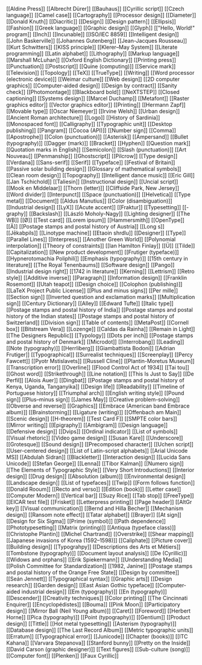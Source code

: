 [[Aldine Press]]
[[Albrecht Dürer]]
[[Bauhaus]]
[[Cyrillic script]]
[[Czech language]]
[[Camel case]]
[[Cartography]]
[[Processor design]]
[[Diameter]]
[[Donald Knuth]]
[[Diacritic]]
[[Design]]
[[Design pattern]]
[[Ellipsis]]
[[Fashion]]
[[Greek language]]
[[Graphic design]]
[[Glyph]]
[["Hello, World!" program]]
[[Inch]]
[[Incunable]]
[[ISO/IEC 8859]]
[[Intelligent design]]
[[John Baskerville]]
[[Johannes Gutenberg]]
[[Jean-Jacques Rousseau]]
[[Kurt Schwitters]]
[[KISS principle]]
[[Klerer–May System]]
[[Literate programming]]
[[Latin alphabet]]
[[Lithography]]
[[Markup language]]
[[Marshall McLuhan]]
[[Oxford English Dictionary]]
[[Printing press]]
[[Punctuation]]
[[Postscript]]
[[Quine (computing)]]
[[Service mark]]
[[Television]]
[[Topology]]
[[TeX]]
[[TrueType]]
[[Writing]]
[[Word processor (electronic device)]]
[[Weimar culture]]
[[Web design]]
[[2D computer graphics]]
[[Computer-aided design]]
[[Design by contract]]
[[Sanity check]]
[[Photomontage]]
[[Blackboard bold]]
[[NeXTSTEP]]
[[Closed captioning]]
[[Systems design]]
[[Marcel Duchamp]]
[[Metafont]]
[[Raster graphics editor]]
[[Vector graphics editor]]
[[Printing]]
[[Hermann Zapf]]
[[Movable type]]
[[Oscar Niemeyer]]
[[Irvine Welsh]]
[[Urban design]]
[[Ancient Roman architecture]]
[[Logo]]
[[History of Sardinia]]
[[Monospaced font]]
[[Calligraphy]]
[[Typographic unit]]
[[Desktop publishing]]
[[Pangram]]
[[Cocoa (API)]]
[[Number sign]]
[[Comma]]
[[Apostrophe]]
[[Colon (punctuation)]]
[[Asterisk]]
[[Ampersand]]
[[Bullet (typography)]]
[[Dagger (mark)]]
[[Bracket]]
[[Hyphen]]
[[Question mark]]
[[Quotation marks in English]]
[[Semicolon]]
[[Slash (punctuation)]]
[[Art Nouveau]]
[[Penmanship]]
[[Ghostscript]]
[[Pilcrow]]
[[Type design]]
[[Verdana]]
[[Sans-serif]]
[[Serif]]
[[Typeface]]
[[Festival of Britain]]
[[Passive solar building design]]
[[Glossary of mathematical symbols]]
[[Clean room design]]
[[Topography]]
[[Intelligent dance music]]
[[Eric Gill]]
[[Jan Tschichold]]
[[Taliesin]]
[[Instructional design]]
[[Uncial script]]
[[Mook en Middelaar]]
[[Thorn (letter)]]
[[Cliffside Park, New Jersey]]
[[Word divider]]
[[Interpunct]]
[[Space (punctuation)]]
[[Helvetica]]
[[Type metal]]
[[Document]]
[[Aldus Manutius]]
[[Color (disambiguation)]]
[[Industrial design]]
[[LyX]]
[[Acute accent]]
[[Fraktur]]
[[Typesetting]]
[[-graphy]]
[[Backslash]]
[[László Moholy-Nagy]]
[[Lighting designer]]
[[The WB]]
[[Ø]]
[[Test card]]
[[Lorem ipsum]]
[[Hammersmith]]
[[OpenType]]
[[Ä]]
[[Postage stamps and postal history of Austria]]
[[Long s]]
[[Jēkabpils]]
[[Linotype machine]]
[[Etaoin shrdlu]]
[[Designer]]
[[Type]]
[[Parallel Lines]]
[[Interpress]]
[[Another Green World]]
[[Polynomial interpolation]]
[[Theory of constraints]]
[[Ian Hamilton Finlay]]
[[Ü]]
[[Tilde]]
[[Capitalization]]
[[New product development]]
[[Frutiger (typeface)]]
[[Hypnerotomachia Poliphili]]
[[Emphasis (typography)]]
[[15th century in literature]]
[[The Royal Tenenbaums]]
[[Software design]]
[[Pango]]
[[Industrial design right]]
[[1742 in literature]]
[[Kerning]]
[[Lettrism]]
[[Retro style]]
[[Additive inverse]]
[[Paragraph]]
[[Information design]]
[[Franklin Rosemont]]
[[Utah teapot]]
[[Design choice]]
[[Colophon (publishing)]]
[[LaTeX Project Public License]]
[[Plus and minus signs]]
[[Per mille]]
[[Section sign]]
[[Inverted question and exclamation marks]]
[[Multiplication sign]]
[[Century Dictionary]]
[[Alley]]
[[Edward Tufte]]
[[Italic type]]
[[Postage stamps and postal history of India]]
[[Postage stamps and postal history of the Indian states]]
[[Postage stamps and postal history of Switzerland]]
[[Division sign]]
[[Table of contents]]
[[MetaPost]]
[[Cornell box]]
[[Bitstream Vera]]
[[Lozenge]]
[[Caldas da Rainha]]
[[Remain in Light]]
[[The Designers Republic]]
[[Typology]]
[[Dots per inch]]
[[Postage stamps and postal history of Denmark]]
[[Microdot]]
[[Interrobang]]
[[Leading]]
[[Note (typography)]]
[[Herrliberg]]
[[Giambattista Bodoni]]
[[Adrian Frutiger]]
[[Typographical]]
[[Surrealist techniques]]
[[Screenplay]]
[[Percy Fawcett]]
[[Pyotr Mstislavets]]
[[Russell Cline]]
[[Plantin-Moretus Museum]]
[[Transcription error]]
[[Overline]]
[[Flood Control Act of 1934]]
[[Tai tou]]
[[Ghost word]]
[[Strikethrough]]
[[Line notation]]
[[This Is Just to Say]]
[[De Perfil]]
[[Alois Auer]]
[[Dingbat]]
[[Postage stamps and postal history of Kenya, Uganda, Tanganyika]]
[[Design life]]
[[Readability]]
[[Timeline of Portuguese history]]
[[Triumphal arch]]
[[English writing style]]
[[Pound sign]]
[[Plus–minus sign]]
[[James May]]
[[Creative problem-solving]]
[[Obverse and reverse]]
[[Graphics]]
[[Embrace (American band Embrace album)]]
[[Brainstorming]]
[[Ligature (writing)]]
[[Offenbach am Main]]
[[Scenic design]]
[[H-theorem]]
[[Test Card F]]
[[SMPTE color bars]]
[[Mirror writing]]
[[Epigraphy]]
[[Ambigram]]
[[Design language]]
[[Defensive design]]
[[Dvips]]
[[Ordinal indicator]]
[[List of symbols]]
[[Visual rhetoric]]
[[Video game design]]
[[Susan Kare]]
[[Underscore]]
[[Grotesque]]
[[Sound design]]
[[Precomposed character]]
[[Uchen script]]
[[User-centered design]]
[[List of Latin-script alphabets]]
[[Arial Unicode MS]]
[[Abdulah Sidran]]
[[Blackletter]]
[[Interaction design]]
[[Lucida Sans Unicode]]
[[Stefan George]]
[[Lenna]]
[[Tibor Kalman]]
[[Numero sign]]
[[The Elements of Typographic Style]]
[[Very Short Introductions]]
[[Interior design]]
[[Drug design]]
[[Absolution (album)]]
[[Environmental design]]
[[Landscape design]]
[[List of typefaces]]
[[Twip]]
[[Form follows function]]
[[Donald Rooum]]
[[Recto and verso]]
[[Edition (book)]]
[[Letter case]]
[[Computer Modern]]
[[Vertical bar]]
[[Suzy Rice]]
[[Tab stop]]
[[FreeType]]
[[EICAR test file]]
[[Frisket]]
[[Letterpress printing]]
[[Page header]]
[[AltGr key]]
[[Visual communication]]
[[Bernd and Hilla Becher]]
[[Mechanism design]]
[[Ransom note effect]]
[[Tatar alphabet]]
[[Brayer]]
[[At sign]]
[[Design for Six Sigma]]
[[Prime (symbol)]]
[[Path dependence]]
[[Phototypesetting]]
[[Matrix (printing)]]
[[Antiqua (typeface class)]]
[[Christophe Plantin]]
[[Michel Chartrand]]
[[Overstrike]]
[[Shear mapping]]
[[Japanese invasions of Korea (1592–1598)]]
[[Caliphate]]
[[Picture cover]]
[[Building design]]
[[Typograhpy]]
[[Descriptions des Arts et Métiers]]
[[Tombstone (typography)]]
[[Document layout analysis]]
[[De (Cyrillic)]]
[[Widows and orphans]]
[[Erik Spiekermann]]
[[Understanding Media]]
[[Polish Committee for Standardization]]
[[1982, Janine]]
[[Postage stamps and postal history of the Orange Free State]]
[[Design by committee]]
[[Seán Jennett]]
[[Typographical syntax]]
[[Graphic arts]]
[[Design research]]
[[Garden design]]
[[East Asian Gothic typeface]]
[[Computer-aided industrial design]]
[[Em (typography)]]
[[En (typography)]]
[[Descender]]
[[Creativity techniques]]
[[Color printing]]
[[The Cincinnati Enquirer]]
[[Encyclopédistes]]
[[Bouma]]
[[Pink Moon]]
[[Participatory design]]
[[Mirror Ball (Neil Young album)]]
[[Caret]]
[[Foreword]]
[[Herbert Horne]]
[[Pica (typography)]]
[[Point (typography)]]
[[Gentium]]
[[Product design]]
[[Tittle]]
[[Hot metal typesetting]]
[[Asterism (typography)]]
[[Database design]]
[[The Last Record Album]]
[[Metric typographic units]]
[[Erratum]]
[[Typographical error]]
[[Junicode]]
[[Chapter (books)]]
[[ITC Kahana]]
[[Varvara Stepanova]]
[[Stanford bunny]]
[[Pretty on the Inside]]
[[David Carson (graphic designer)]]
[[Text figures]]
[[Sub-culture (song)]]
[[Computer font]]
[[Plenken]]
[[Faux Cyrillic]]
